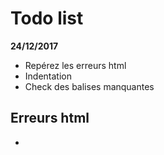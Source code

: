 # Todo list
**24/12/2017**
* Repérez les erreurs html
* Indentation
* Check des balises manquantes 


## Erreurs html
* 

